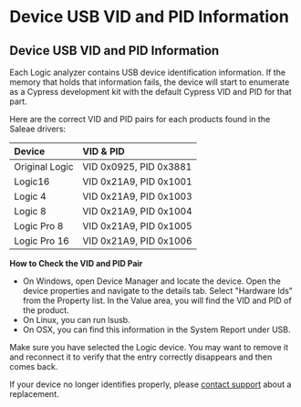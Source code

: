 # Device USB VID and PID Information

## Device USB VID and PID Information

Each Logic analyzer contains USB device identification information. If the memory that holds that information fails, the device will start to enumerate as a Cypress development kit with the default Cypress VID and PID for that part.

Here are the correct VID and PID pairs for each products found in the Saleae drivers:

| Device | VID & PID |
| :--- | :--- |
| Original Logic | VID 0x0925, PID 0x3881 |
| Logic16 | VID 0x21A9, PID 0x1001 |
| Logic 4 | VID 0x21A9, PID 0x1003 |
| Logic 8 | VID 0x21A9, PID 0x1004 |
| Logic Pro 8 | VID 0x21A9, PID 0x1005 |
| Logic Pro 16 | VID 0x21A9, PID 0x1006 |

**How to Check the VID and PID Pair**

* On Windows, open Device Manager and locate the device. Open the device properties and navigate to the details tab. Select "Hardware Ids" from the Property list. In the Value area, you will find the VID and PID of the product.
* On Linux, you can run lsusb.
* On OSX, you can find this information in the System Report under USB.

Make sure you have selected the Logic device. You may want to remove it and reconnect it to verify that the entry correctly disappears and then comes back.

If your device no longer identifies properly, please [contact support](https://contact.saleae.com/hc/en-us/requests/new) about a replacement.

